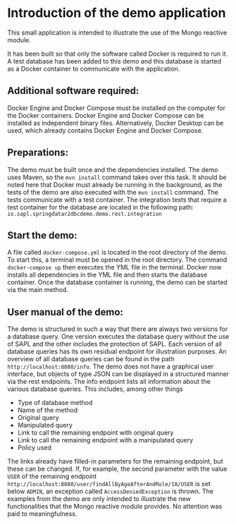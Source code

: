 # Introduction of the demo application

This small application is intended to illustrate the use of the Mongo reactive module. 

It has been built so that only the software called Docker is required to run it. A test database has been added to this demo and this database is started as a Docker container to communicate with the application. 

## Additional software required:
Docker Engine and Docker Compose must be installed on the computer for the Docker containers. Docker Engine and Docker Compose can be installed as independent binary files. Alternatively, Docker Desktop can be used, which already contains Docker Engine and Docker Compose.

## Preparations:
The demo must be built once and the dependencies installed. The demo uses Maven, so the ``mvn install`` command takes over this task. It should be noted here that Docker must already be running in the background, as the tests of the demo are also executed with the ``mvn install`` command. The tests communicate with a test container.  The integration tests that require a test container for the database are located in the following path: ``io.sapl.springdatar2dbcdemo.demo.rest.integration``

## Start the demo: 
A file called ``docker-compose.yml`` is located in the root directory of the demo. To start this, a terminal must be opened in the root directory. The command ``docker-compose up`` then executes the YML file in the terminal. Docker now installs all dependencies in the YML file and then starts the database container. Once the database container is running, the demo can be started via the main method.  

## User manual of the demo:
The demo is structured in such a way that there are always two versions for a database query. One version executes the database query without the use of SAPL and the other includes the protection of SAPL. Each version of all database queries has its own residual endpoint for illustration purposes. An overview of all database queries can be found in the path ``http://localhost:8080/info``. The demo does not have a graphical user interface, but objects of type JSON can be displayed in a structured manner via the rest endpoints. The info endpoint lists all information about the various database queries. This includes, among other things 

* Type of database method
* Name of the method	
* Original query	
* Manipulated query	
* Link to call the remaining endpoint with original query	
* Link to call the remaining endpoint with a manipulated query	
* Policy used	

The links already have filled-in parameters for the remaining endpoint, but these can be changed. If, for example, the second parameter with the value ``USER`` of the remaining endpoint ``http://localhost:8080/user/findAllByAgeAfterAndRole/18/USER`` is set below ``ADMIN``, an exception called ``AccessDeniedException`` is thrown. The examples from the demo are only intended to illustrate the new functionalities that the Mongo reactive module provides. No attention was paid to meaningfulness.   
 